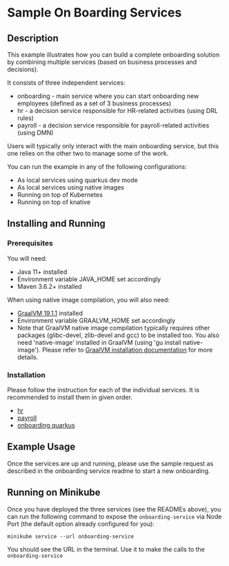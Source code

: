 # Sample On Boarding Services

## Description

This example illustrates how you can build a complete onboarding solution by combining multiple services (based on
business processes and decisions).

It consists of three independent services:

* onboarding - main service where you can start onboarding new employees (defined as a set of 3 business processes)
* hr - a decision service responsible for HR-related activities (using DRL rules)
* payroll - a decision service responsible for payroll-related activities (using DMN)

Users will typically only interact with the main onboarding service, but this one relies on the other two to manage some
of the work.

You can run the example in any of the following configurations:

* As local services using quarkus dev mode
* As local services using native images
* Running on top of Kubernetes
* Running on top of knative

## Installing and Running

### Prerequisites

You will need:

- Java 11+ installed
- Environment variable JAVA_HOME set accordingly
- Maven 3.6.2+ installed

When using native image compilation, you will also need:

- [GraalVM 19.1.1](https://github.com/oracle/graal/releases/tag/vm-19.1.1) installed
- Environment variable GRAALVM_HOME set accordingly
- Note that GraalVM native image compilation typically requires other packages (glibc-devel, zlib-devel and gcc) to be
  installed too. You also need 'native-image' installed in GraalVM (using 'gu install native-image'). Please refer
  to [GraalVM installation documentation](https://www.graalvm.org/docs/reference-manual/aot-compilation/#prerequisites)
  for more details.

### Installation

Please follow the instruction for each of the individual services. It is recommended to install them in given order.

* [hr](hr/README.md)
* [payroll](payroll/README.md)
* [onboarding quarkus](onboarding-quarkus/README.md)

## Example Usage

Once the services are up and running, please use the sample request as described in the onboarding service readme to
start a new onboarding.

## Running on Minikube

Once you have deployed the three services (see the READMEs above), you can run the following command to expose
the `onboarding-service` via Node Port (the default option already configured for you):

```shell
minikube service --url onboarding-service
```

You should see the URL in the terminal. Use it to make the calls to the `onboarding-service`